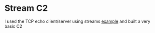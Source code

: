 # Stream C2

I used the TCP echo client/server using streams [example](https://docs.python.org/3/library/asyncio-stream.html#examples) and built a very basic C2
